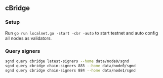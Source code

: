 ## cBridge

### Setup

Run `go run localnet.go -start -cbr -auto` to start testnet and auto config all nodes as validators.

### Query signers

```sh
sgnd query cbridge latest-signers --home data/node0/sgnd
sgnd query cbridge chain-signers 883 --home data/node0/sgnd
sgnd query cbridge chain-signers 884 --home data/node1/sgnd
```